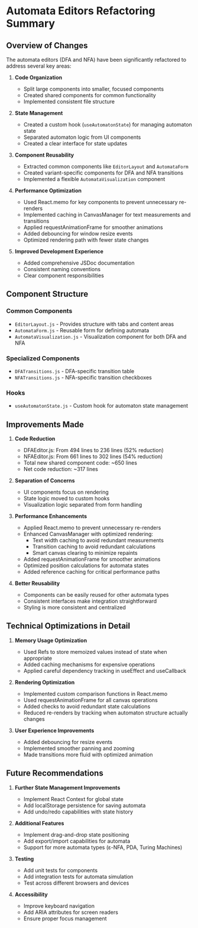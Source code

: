 # Automata Editors Refactoring Summary

## Overview of Changes

The automata editors (DFA and NFA) have been significantly refactored to address several key areas:

1. **Code Organization**
   - Split large components into smaller, focused components
   - Created shared components for common functionality
   - Implemented consistent file structure

2. **State Management**
   - Created a custom hook (`useAutomatonState`) for managing automaton state
   - Separated automaton logic from UI components
   - Created a clear interface for state updates

3. **Component Reusability**
   - Extracted common components like `EditorLayout` and `AutomataForm`
   - Created variant-specific components for DFA and NFA transitions
   - Implemented a flexible `AutomataVisualization` component

4. **Performance Optimization**
   - Used React.memo for key components to prevent unnecessary re-renders
   - Implemented caching in CanvasManager for text measurements and transitions
   - Applied requestAnimationFrame for smoother animations
   - Added debouncing for window resize events
   - Optimized rendering path with fewer state changes

5. **Improved Development Experience**
   - Added comprehensive JSDoc documentation
   - Consistent naming conventions
   - Clear component responsibilities

## Component Structure

### Common Components
- `EditorLayout.js` - Provides structure with tabs and content areas
- `AutomataForm.js` - Reusable form for defining automata
- `AutomataVisualization.js` - Visualization component for both DFA and NFA

### Specialized Components
- `DFATransitions.js` - DFA-specific transition table
- `NFATransitions.js` - NFA-specific transition checkboxes

### Hooks
- `useAutomatonState.js` - Custom hook for automaton state management

## Improvements Made

1. **Code Reduction**
   - DFAEditor.js: From 494 lines to 236 lines (52% reduction)
   - NFAEditor.js: From 661 lines to 302 lines (54% reduction)
   - Total new shared component code: ~650 lines
   - Net code reduction: ~317 lines

2. **Separation of Concerns**
   - UI components focus on rendering
   - State logic moved to custom hooks
   - Visualization logic separated from form handling

3. **Performance Enhancements**
   - Applied React.memo to prevent unnecessary re-renders
   - Enhanced CanvasManager with optimized rendering:
     - Text width caching to avoid redundant measurements
     - Transition caching to avoid redundant calculations
     - Smart canvas clearing to minimize repaints
   - Added requestAnimationFrame for smoother animations
   - Optimized position calculations for automata states
   - Added reference caching for critical performance paths

4. **Better Reusability**
   - Components can be easily reused for other automata types
   - Consistent interfaces make integration straightforward
   - Styling is more consistent and centralized

## Technical Optimizations in Detail

1. **Memory Usage Optimization**
   - Used Refs to store memoized values instead of state when appropriate
   - Added caching mechanisms for expensive operations
   - Applied careful dependency tracking in useEffect and useCallback

2. **Rendering Optimization**
   - Implemented custom comparison functions in React.memo
   - Used requestAnimationFrame for all canvas operations
   - Added checks to avoid redundant state calculations
   - Reduced re-renders by tracking when automaton structure actually changes

3. **User Experience Improvements**
   - Added debouncing for resize events
   - Implemented smoother panning and zooming
   - Made transitions more fluid with optimized animation

## Future Recommendations

1. **Further State Management Improvements**
   - Implement React Context for global state
   - Add localStorage persistence for saving automata
   - Add undo/redo capabilities with state history

2. **Additional Features**
   - Implement drag-and-drop state positioning
   - Add export/import capabilities for automata
   - Support for more automata types (ε-NFA, PDA, Turing Machines)

3. **Testing**
   - Add unit tests for components
   - Add integration tests for automata simulation
   - Test across different browsers and devices

4. **Accessibility**
   - Improve keyboard navigation
   - Add ARIA attributes for screen readers
   - Ensure proper focus management